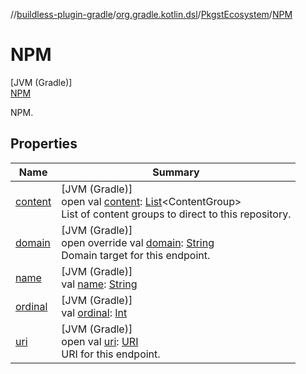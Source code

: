 //[buildless-plugin-gradle](../../../../index.md)/[org.gradle.kotlin.dsl](../../index.md)/[PkgstEcosystem](../index.md)/[NPM](index.md)

# NPM

[JVM (Gradle)]\
[NPM](index.md)

NPM.

## Properties

| Name | Summary |
|---|---|
| [content](index.md#-1708690541%2FProperties%2F73423754) | [JVM (Gradle)]<br>open val [content](index.md#-1708690541%2FProperties%2F73423754): [List](https://kotlinlang.org/api/latest/jvm/stdlib/kotlin.collections/-list/index.html)&lt;ContentGroup&gt;<br>List of content groups to direct to this repository. |
| [domain](../domain.md) | [JVM (Gradle)]<br>open override val [domain](../domain.md): [String](https://kotlinlang.org/api/latest/jvm/stdlib/kotlin/-string/index.html)<br>Domain target for this endpoint. |
| [name](index.md#-372974862%2FProperties%2F73423754) | [JVM (Gradle)]<br>val [name](index.md#-372974862%2FProperties%2F73423754): [String](https://kotlinlang.org/api/latest/jvm/stdlib/kotlin/-string/index.html) |
| [ordinal](index.md#-739389684%2FProperties%2F73423754) | [JVM (Gradle)]<br>val [ordinal](index.md#-739389684%2FProperties%2F73423754): [Int](https://kotlinlang.org/api/latest/jvm/stdlib/kotlin/-int/index.html) |
| [uri](index.md#100874624%2FProperties%2F73423754) | [JVM (Gradle)]<br>open val [uri](index.md#100874624%2FProperties%2F73423754): [URI](https://docs.oracle.com/en/java/javase/11/docs/api/java.base/java/net/URI.html)<br>URI for this endpoint. |
